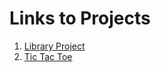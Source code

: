 # Links to Projects

1) [Library Project](https://codepen.io/timothydharris/full/XWgMMJE)
1) [Tic Tac Toe](https://codepen.io/timothydharris/full/RwgBMvJ)